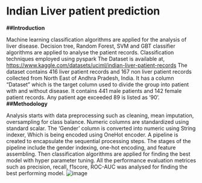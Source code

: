 # Indian Liver patient prediction
**##Introduction**

Machine learning classification algorithms are applied for the analysis of liver disease. Decision tree, Random Forest, SVM and GBT classifier algorithms are applied to analyse the patient records. Classification techniques employed using pyspark 
The Dataset is available at,
 https://www.kaggle.com/datasets/uciml/indian-liver-patient-records
The dataset contains 416 liver patient records and 167 non liver patient records collected from North East of Andhra Pradesh, India. It has a column “Dataset” which is the target column used to divide the group into patient with and without disease. It contains 441 male patients and 142 female patient records. Any patient age exceeded 89 is listed as ‘90’. 
**##Methodology**

Analysis starts with data preprocessing such as cleaning, mean imputation, oversampling for class balance. Numeric columns are standardized using standard scalar. 
The ‘Gender’ column is converted into numeric using String indexer, Which is being encoded using OneHot encoder.
A pipeline is created to encapsulate the sequential processing steps. The stages of the pipeline include the gender indexing, one-hot encoding, and feature assembling. Then classification algorithms are applied for finding the best model with hyper parameter tuning. All the performance evaluation metrices such as precision, recall, f1score, ROC-AUC was analysed for finding the best performing model.
![image](https://github.com/Rajapriya11/Pyspark/assets/119552816/3d59d2cf-5d19-4d77-816a-d081b0c80c84)

